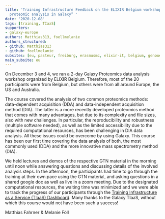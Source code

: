 ```yaml
---
title: 'Training Infrastructure Feedback on the ELIXIR Belgium workshop “DDA and DIA
  proteomic analysis in Galaxy” '
date: '2020-12-08'
tags: [training, TIaaS]
supporters:
- galaxy-europe
authors: Matthias313, foellmelanie
authors_structured:
- github: Matthias313
- github: foellmelanie
subsites: [eu, pasteur, freiburg, erasmusmc, elixir-it, belgium, genouest]
main_subsite: eu
---
```


On December 3 and 4, we ran a 2-day Galaxy Proteomics data analysis workshop organized by ELIXIR Belgium. Therefore, most of the 20 participants were from Belgium, but others were from all around Europe, the US and Australia. 

The course covered the analysis of two common proteomics methods: data-dependent acquisition (DDA) and data-independent acquisition method (DIA). The latter is a more recently developed proteomics method that comes with many advantages, but due to its complexity and file sizes, also with new challenges. In particular, the reproducibility and robustness (multiple software needed), as well as the limited accessibility due to the required computational resources, has been challenging in DIA data analysis. All these issues could be overcome by using Galaxy. This course has been our first time covering the data analysis of both, the most commonly used (DDA) and the more innovative mass spectrometry method (DIA). 

We held lectures and demos of the respective GTN material in the morning until noon while answering questions and discussing details of the involved analysis steps. In the afternoon, the participants had time to go through the training at their own pace using the GTN material, and asking questions in a shared google doc as well as live in a zoom meeting. Due to the designated computational resources, the waiting time was minimized and we were able to track the progress of our participants through the [Training Infrastructure as a Service (TIaaS) Dashboard](https://galaxyproject.eu/tiaas.html). Many thanks to the Galaxy TIaaS, without which this course would not have been such a success!

Matthias Fahrner & Melanie Föll

